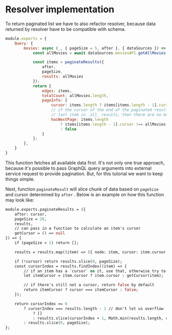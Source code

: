# Resolver implementation

To return paginated list we have to also refactor resolver, because data returned by resolver have to be compatible with schema.

```javascript
module.exports = {
    Query: {
        movies: async (_, { pageSize = 5, after }, { dataSources }) => {
            const allMovies = await dataSources.moviesAPI.getAllMovies();

            const items = paginateResults({
                after,
                pageSize,
                results: allMovies
            });
            return {
                edges: items,
                totalCount: allMovies.length,
                pageInfo: {
                    cursor: items.length ? items[items.length - 1].cursor : null,
                    // if the cursor of the end of the paginated results is the same as the
                    // last item in _all_ results, then there are no more results after this
                    hasNextPage: items.length
                        ? items[items.length - 1].cursor !== allMovies[allMovies.length - 1].cursor
                        : false
                }
            };
        },
    }
}
```

This function fetches all available data first. It's not only one true approach, because it's possible to pass GraphQL query arguments into external service request to provide pagination. But, for this tutorial we want to keep things simple.

Next, function `paginateResult` will slice chunk of data based on `pageSize` and cursor determined by `after` . Below is an example on how this function may look like:

```graphql
module.exports.paginateResults = ({
    after: cursor,
    pageSize = 20,
    results,
    // can pass in a function to calculate an item's cursor
    getCursor = () => null
}) => {
    if (pageSize < 1) return [];

    results = results.map((item) => ({ node: item, cursor: item.cursor }));

    if (!cursor) return results.slice(0, pageSize);
    const cursorIndex = results.findIndex((item) => {
        // if an item has a `cursor` on it, use that, otherwise try to generate one
        let itemCursor = item.cursor ? item.cursor : getCursor(item);

        // if there's still not a cursor, return false by default
        return itemCursor ? cursor === itemCursor : false;
    });

    return cursorIndex >= 0
        ? cursorIndex === results.length - 1 // don't let us overflow
            ? []
            : results.slice(cursorIndex + 1, Math.min(results.length, cursorIndex + 1 + pageSize))
        : results.slice(0, pageSize);
};
```

